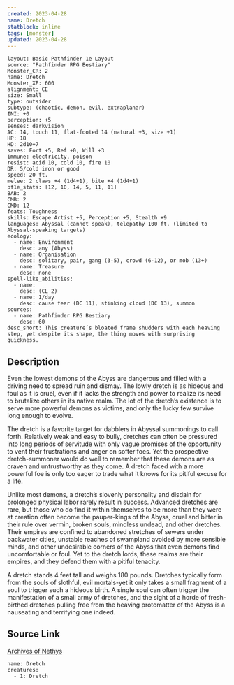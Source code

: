 ```yaml
---
created: 2023-04-28
name: Dretch
statblock: inline
tags: [monster]
updated: 2023-04-28
---
```

```statblock
layout: Basic Pathfinder 1e Layout
source: "Pathfinder RPG Bestiary"
Monster_CR: 2
name: Dretch
Monster_XP: 600
alignment: CE
size: Small
type: outsider
subtype: (chaotic, demon, evil, extraplanar)
INI: +0
perception: +5
senses: darkvision
AC: 14, touch 11, flat-footed 14 (natural +3, size +1)
HP: 18
HD: 2d10+7
saves: Fort +5, Ref +0, Will +3
immune: electricity, poison
resist: acid 10, cold 10, fire 10
DR: 5/cold iron or good
speed: 20 ft.
melee: 2 claws +4 (1d4+1), bite +4 (1d4+1)
pf1e_stats: [12, 10, 14, 5, 11, 11]
BAB: 2
CMB: 2
CMD: 12
feats: Toughness
skills: Escape Artist +5, Perception +5, Stealth +9
languages: Abyssal (cannot speak), telepathy 100 ft. (limited to Abyssal-speaking targets)
ecology:
  - name: Environment
    desc: any (Abyss)
  - name: Organisation
    desc: solitary, pair, gang (3-5), crowd (6-12), or mob (13+)
  - name: Treasure
    desc: none
spell-like_abilities:
  - name:
    desc: (CL 2)
  - name: 1/day
    desc: cause fear (DC 11), stinking cloud (DC 13), summon
sources:
  - name: Pathfinder RPG Bestiary
    desc: 60
desc_short: This creature’s bloated frame shudders with each heaving step, yet despite its shape, the thing moves with surprising quickness.
```
## Description
Even the lowest demons of the Abyss are dangerous and filled with a driving need to spread ruin and dismay. The lowly dretch is as hideous and foul as it is cruel, even if it lacks the strength and power to realize its need to brutalize others in its native realm. The lot of the dretch’s existence is to serve more powerful demons as victims, and only the lucky few survive long enough to evolve.

The dretch is a favorite target for dabblers in Abyssal summonings to call forth. Relatively weak and easy to bully, dretches can often be pressured into long periods of servitude with only vague promises of the opportunity to vent their frustrations and anger on softer foes. Yet the prospective dretch-summoner would do well to remember that these demons are as craven and untrustworthy as they come. A dretch faced with a more powerful foe is only too eager to trade what it knows for its pitiful excuse for a life.

Unlike most demons, a dretch’s slovenly personality and disdain for prolonged physical labor rarely result in success. Advanced dretches are rare, but those who do find it within themselves to be more than they were at creation often become the pauper-kings of the Abyss, cruel and bitter in their rule over vermin, broken souls, mindless undead, and other dretches. Their empires are confined to abandoned stretches of sewers under backwater cities, unstable reaches of swampland avoided by more sensible minds, and other undesirable corners of the Abyss that even demons find uncomfortable or foul. Yet to the dretch lords, these realms are their empires, and they defend them with a pitiful tenacity.

A dretch stands 4 feet tall and weighs 180 pounds. Dretches typically form from the souls of slothful, evil mortals-yet it only takes a small fragment of a soul to trigger such a hideous birth. A single soul can often trigger the manifestation of a small army of dretches, and the sight of a horde of fresh-birthed dretches pulling free from the heaving protomatter of the Abyss is a nauseating and terrifying one indeed.
## Source Link
[Archives of Nethys](https://aonprd.com/MonsterDisplay.aspx?ItemName=Dretch)
```encounter-table
name: Dretch
creatures:
  - 1: Dretch
```
